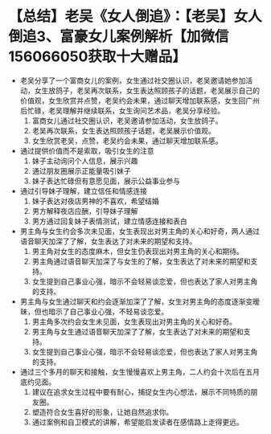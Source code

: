 # 【总结】老吴《女人倒追》：【老吴】女人倒追3、富豪女儿案例解析【加微信156066050获取十大赠品】

-   老吴分享了一个富商女儿的案例，女生通过社交圈认识，老吴邀请她参加活动，女生放鸽子，老吴再次联系，女生表达照顾孩子的话题，老吴展示自己的价值观，女生欣赏并点赞，老吴约会未果，通过聊天增加联系感，女生回广州后忙碌，老吴理解并继续联系，女生询问艺术品，老吴分享经验。 
    1.  富商女儿通过社交圈认识，老吴邀请参加活动，女生放鸽子。
    2.  老吴再次联系，女生表达照顾孩子话题，老吴展示价值观。
    3.  女生欣赏老吴，点赞，老吴约会未果，通过聊天增加联系感。
-   通过提供价值而不是索取，吸引女生的注意
    1.  妹子主动询问个人信息，展示兴趣
    2.  通过朋友圈展示正能量吸引妹子
    3.  妹子表达忙碌但有意愿见面，展示公益事业参与
-   通过引导妹子理解，建立信任和情感连接
    1.  妹子表达对夜店男神的不喜欢，希望结婚
    2.  男方解释夜店应酬，引导妹子理解
    3.  男方通过回复妹子表情测试，建立情感连接和表白
-   男主角与女生约会多次未见面，女生表现出对男主角的关心和好奇，两人通过语音聊天加深了了解，女生表达了对未来的期望和支持。
    1.  男主角对女生的态度麻木，但女生仍表现出对男主角的关心和期待。
    2.  男主角通过语音聊天加深了与女生的了解，女生表达了对未来的期望和支持。
    3.  女生提到自己事业心强，暗示不会轻易谈恋爱，但也表达了家人对男主角的支持。
-   男主角与女生通过聊天和约会逐渐加深了了解，女生对男主角的态度逐渐变暧昧，但也暗示了自己事业心强，不轻易谈恋爱。
    1.  男主角多次约会女生未见面，女生表现出对男主角的关心和好奇。
    2.  男主角与女生通过语音聊天加深了了解，女生表达了对未来的期望和支持。
    3.  女生提到自己事业心强，暗示不会轻易谈恋爱，但也表达了家人对男主角的支持。
-   通过三个多月的聊天和接触，女生慢慢喜欢上男主角，二人约会十次后在五月底约见面。
    1.  建议在追求女生过程中要有耐心，捕捉女生内心想法，展示不同特质的朋友圈。
    2.  塑造符合女生喜好的形象，让她自然追求你。
    3.  通过案例和自卫模式的讲解，希望能启发读者在感情路上走得更远。